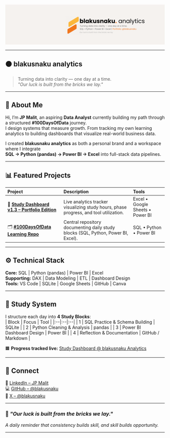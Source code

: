 ![blakusnaku analytics banner](./github_banner.png)

---

## 🟠 blakusnaku analytics

> Turning data into clarity — one day at a time.  
> _"Our luck is built from the bricks we lay."_

---

## 🧭 About Me

Hi, I’m **JP Malit**, an aspiring **Data Analyst** currently building my path through a structured **#100DaysOfData** journey.  
I design systems that measure growth. From tracking my own learning analytics to building dashboards that visualize real-world business data.  

I created **blakusnaku analytics** as both a personal brand and a workspace where I integrate  
**SQL → Python (pandas) → Power BI → Excel** into full-stack data pipelines.  

---

## 📊 Featured Projects

| Project | Description | Tools |
|:--|:--|:--|
| 🧠 [**Study Dashboard v1.3 – Portfolio Edition**](https://docs.google.com/spreadsheets/d/1TLP4skR9L8p8keZBImYdIXdy1Gyl0mBcUqyHPyfwIXE/edit?usp=sharing) | Live analytics tracker visualizing study hours, phase progress, and tool utilization. | Excel • Google Sheets • Power BI |
| 🗂️ [**#100DaysOfData Learning Repo**](https://github.com/blakusnaku/blakusnaku-100-days-of-data) | Central repository documenting daily study blocks (SQL, Python, Power BI, Excel). | SQL • Python • Power BI |

---

## ⚙️ Technical Stack

**Core:** SQL | Python (pandas) | Power BI | Excel  
**Supporting:** DAX | Data Modeling | ETL | Dashboard Design  
**Tools:** VS Code | SQLite | Google Sheets | GitHub | Canva  

---

## 🧩 Study System

I structure each day into **4 Study Blocks**:  
| Block | Focus | Tool |
|:--|:--|:--|
| 1 | SQL Practice & Schema Building | SQLite |
| 2 | Python Cleaning & Analysis | pandas |
| 3 | Power BI Dashboard Design | Power BI |
| 4 | Reflection & Documentation | GitHub / Markdown |

🟧 **Progress tracked live:** [Study Dashboard @ blakusnaku Analytics](https://docs.google.com/spreadsheets/d/1TLP4skR9L8p8keZBImYdIXdy1Gyl0mBcUqyHPyfwIXE/edit?usp=sharing)

---

## 💬 Connect
📍 [LinkedIn – JP Malit](https://www.linkedin.com/in/jp-malit)  
💻 [GitHub – @blakusnaku](https://github.com/blakusnaku)  
🧡 [X – @blakusnaku](https://x.com/blakusnaku)  

---

### 🧱 *"Our luck is built from the bricks we lay."*
_A daily reminder that consistency builds skill, and skill builds opportunity._

---
